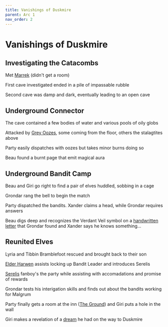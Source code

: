 ```yaml
---
title: Vanishings of Duskmire
parent: Arc 1
nav_order: 2
---
```


# Vanishings of Duskmire

## Investigating the Catacombs

Met [Marrek](Marrek_Drosven.md) (didn't get a room)

<!-- Mules and Wagon forgotten -->

First cave investigated ended in a pile of impassable rubble

Second cave was damp and dark, eventually leading to an open cave

## Underground Connector

The cave contained a few bodies of water and various pools of oily globs

Attacked by [Grey Oozes](Gray_Ooze.png), some coming from the floor, others the stalagtites above

Party easily dispatches with oozes but takes minor burns doing so

Beau found a burnt page that emit magical aura

## Underground Bandit Camp

Beau and Giri go right to find a pair of elves huddled, sobbing in a cage

Grondar rang the bell to begin the match

Party dispatched the bandits.  Xander claims a head, while Grondar requires answers

Beau digs deep and recognizes the Verdant Veil symbol on a [handwritten letter](Handwritten_Letter.md) that Grondar found and Xander says he knows something...

## Reunited Elves

Lyria and Tibbin Bramblefoot rescued and brought back to their son

[Elder Harwen](Elder_Harwen.md) assists locking up Bandit Leader and introduces Serelis

[Serelis](Serelis_Varn.md) fanboy's the party while assisting with accomadations and promise of rewards

Grondar tests his interigation skills and finds out about the bandits working for Malgrum

Party finally gets a room at the inn ([The Ground](../../Knowledge/Magocracy/Duskmire/The_Ground.md)) and Giri puts a hole in the wall

Giri makes a revelation of a [dream](<https://bilodeaujamiea.github.io/Xaleth/Arc_1/Fighters%20Unite/Giri_Dream.html>) he had on the way to Duskmire
